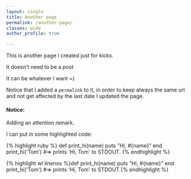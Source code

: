 ```yaml
---
layout: single
title: Another page
permalink: /another-page/
classes: wide
author_profile: true

---
```


This is another page I created just for kicks.

It doesn't need to be a post

It can be whatever I want =)

Notice that I added a `permalink` to it, in order to keep always the same url and not get affected by the last date I updated the page.


<div class="notice--primary">
  <h4>Notice:</h4>
  <p>Adding an attention remark.</p>
</div>


I can put in some highlighted code:

{% highlight ruby %}
def print_hi(name)
  puts "Hi, #{name}"
end
print_hi('Tom')
#=> prints 'Hi, Tom' to STDOUT.
{% endhighlight %}


{% highlight wl linenos %}def print_hi(name)
  puts "Hi, #{name}"
end
print_hi('Tom')
#=> prints 'Hi, Tom' to STDOUT.{% endhighlight %}
